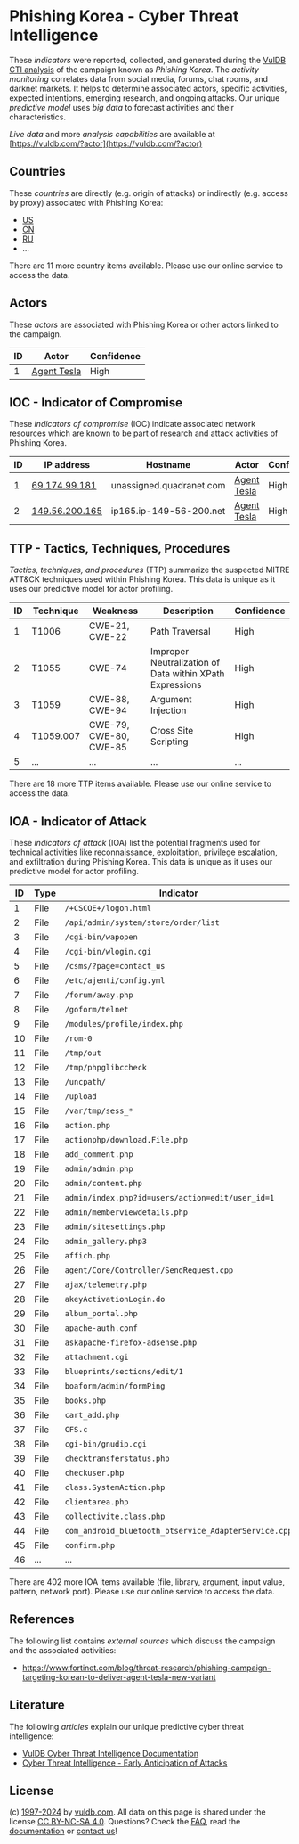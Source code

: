 # Phishing Korea - Cyber Threat Intelligence

These _indicators_ were reported, collected, and generated during the [VulDB CTI analysis](https://vuldb.com/?kb.cti) of the campaign known as _Phishing Korea_. The _activity monitoring_ correlates data from social media, forums, chat rooms, and darknet markets. It helps to determine associated actors, specific activities, expected intentions, emerging research, and ongoing attacks. Our unique _predictive model_ uses _big data_ to forecast activities and their characteristics.

_Live data_ and more _analysis capabilities_ are available at [https://vuldb.com/?actor](https://vuldb.com/?actor)

## Countries

These _countries_ are directly (e.g. origin of attacks) or indirectly (e.g. access by proxy) associated with Phishing Korea:

* [US](https://vuldb.com/?country.us)
* [CN](https://vuldb.com/?country.cn)
* [RU](https://vuldb.com/?country.ru)
* ...

There are 11 more country items available. Please use our online service to access the data.

## Actors

These _actors_ are associated with Phishing Korea or other actors linked to the campaign.

ID | Actor | Confidence
-- | ----- | ----------
1 | [Agent Tesla](https://vuldb.com/?actor.agent_tesla) | High

## IOC - Indicator of Compromise

These _indicators of compromise_ (IOC) indicate associated network resources which are known to be part of research and attack activities of Phishing Korea.

ID | IP address | Hostname | Actor | Confidence
-- | ---------- | -------- | ----- | ----------
1 | [69.174.99.181](https://vuldb.com/?ip.69.174.99.181) | unassigned.quadranet.com | [Agent Tesla](https://vuldb.com/?actor.agent_tesla) | High
2 | [149.56.200.165](https://vuldb.com/?ip.149.56.200.165) | ip165.ip-149-56-200.net | [Agent Tesla](https://vuldb.com/?actor.agent_tesla) | High

## TTP - Tactics, Techniques, Procedures

_Tactics, techniques, and procedures_ (TTP) summarize the suspected MITRE ATT&CK techniques used within Phishing Korea. This data is unique as it uses our predictive model for actor profiling.

ID | Technique | Weakness | Description | Confidence
-- | --------- | -------- | ----------- | ----------
1 | T1006 | CWE-21, CWE-22 | Path Traversal | High
2 | T1055 | CWE-74 | Improper Neutralization of Data within XPath Expressions | High
3 | T1059 | CWE-88, CWE-94 | Argument Injection | High
4 | T1059.007 | CWE-79, CWE-80, CWE-85 | Cross Site Scripting | High
5 | ... | ... | ... | ...

There are 18 more TTP items available. Please use our online service to access the data.

## IOA - Indicator of Attack

These _indicators of attack_ (IOA) list the potential fragments used for technical activities like reconnaissance, exploitation, privilege escalation, and exfiltration during Phishing Korea. This data is unique as it uses our predictive model for actor profiling.

ID | Type | Indicator | Confidence
-- | ---- | --------- | ----------
1 | File | `/+CSCOE+/logon.html` | High
2 | File | `/api/admin/system/store/order/list` | High
3 | File | `/cgi-bin/wapopen` | High
4 | File | `/cgi-bin/wlogin.cgi` | High
5 | File | `/csms/?page=contact_us` | High
6 | File | `/etc/ajenti/config.yml` | High
7 | File | `/forum/away.php` | High
8 | File | `/goform/telnet` | High
9 | File | `/modules/profile/index.php` | High
10 | File | `/rom-0` | Low
11 | File | `/tmp/out` | Medium
12 | File | `/tmp/phpglibccheck` | High
13 | File | `/uncpath/` | Medium
14 | File | `/upload` | Low
15 | File | `/var/tmp/sess_*` | High
16 | File | `action.php` | Medium
17 | File | `actionphp/download.File.php` | High
18 | File | `add_comment.php` | High
19 | File | `admin/admin.php` | High
20 | File | `admin/content.php` | High
21 | File | `admin/index.php?id=users/action=edit/user_id=1` | High
22 | File | `admin/memberviewdetails.php` | High
23 | File | `admin/sitesettings.php` | High
24 | File | `admin_gallery.php3` | High
25 | File | `affich.php` | Medium
26 | File | `agent/Core/Controller/SendRequest.cpp` | High
27 | File | `ajax/telemetry.php` | High
28 | File | `akeyActivationLogin.do` | High
29 | File | `album_portal.php` | High
30 | File | `apache-auth.conf` | High
31 | File | `askapache-firefox-adsense.php` | High
32 | File | `attachment.cgi` | High
33 | File | `blueprints/sections/edit/1` | High
34 | File | `boaform/admin/formPing` | High
35 | File | `books.php` | Medium
36 | File | `cart_add.php` | Medium
37 | File | `CFS.c` | Low
38 | File | `cgi-bin/gnudip.cgi` | High
39 | File | `checktransferstatus.php` | High
40 | File | `checkuser.php` | High
41 | File | `class.SystemAction.php` | High
42 | File | `clientarea.php` | High
43 | File | `collectivite.class.php` | High
44 | File | `com_android_bluetooth_btservice_AdapterService.cpp` | High
45 | File | `confirm.php` | Medium
46 | ... | ... | ...

There are 402 more IOA items available (file, library, argument, input value, pattern, network port). Please use our online service to access the data.

## References

The following list contains _external sources_ which discuss the campaign and the associated activities:

* https://www.fortinet.com/blog/threat-research/phishing-campaign-targeting-korean-to-deliver-agent-tesla-new-variant

## Literature

The following _articles_ explain our unique predictive cyber threat intelligence:

* [VulDB Cyber Threat Intelligence Documentation](https://vuldb.com/?kb.cti)
* [Cyber Threat Intelligence - Early Anticipation of Attacks](https://www.scip.ch/en/?labs.20201022)

## License

(c) [1997-2024](https://vuldb.com/?kb.changelog) by [vuldb.com](https://vuldb.com/?kb.about). All data on this page is shared under the license [CC BY-NC-SA 4.0](https://creativecommons.org/licenses/by-nc-sa/4.0/). Questions? Check the [FAQ](https://vuldb.com/?kb.faq), read the [documentation](https://vuldb.com/?kb) or [contact us](https://vuldb.com/?contact)!
